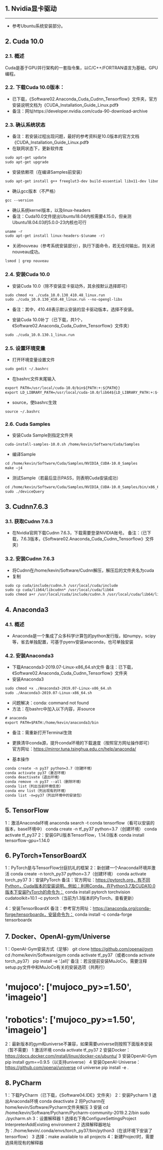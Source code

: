 ## 1. Nvidia显卡驱动
----------
* 参考Ubuntu系统安装部分。


## 2. Cuda 10.0

### 2.1. 概述
Cuda是基于GPU并行架构的一套指令集，以C/C++/FORTRAN语言为基础，GPU编程。

### 2.2. 下载Cuda 10.0版本：
* 已下载，《Software02.Anaconda_Cuda_Cudnn_Tensorflow》文件夹，官方安装说明文档为《CUDA_Installation_Guide_Linux.pdf》
* 备注：网址https://developer.nvidia.com/cuda-90-download-archive

### 2.3. 确认系统状态
* 备注：若安装过程出现问题，最好的参考资料是10.0版本的官方文档《CUDA_Installation_Guide_Linux.pdf》
* 在联网状态下，更新软件库
```html
sudo apt-get update
sudo apt-get upgrade
```

* 安装依赖项（在编译Samples前安装）
```html
sudo apt-get install g++ freeglut3-dev build-essential libx11-dev libxmu-dev libxi-dev libglu1-mesa libglu1-mesa-dev
```

* 确认gcc版本（不严格）
```html
gcc --version
```

* 确认系统kernel版本，以及linux-headers
* 备注：Cuda10.0文件提出Ubuntu18.04内核需要4.15.0，但亲测Ubuntu18.04.03的5.0.0-23内核也可行
```html
uname -r
sudo apt-get install linux-headers-$(uname -r)
```

* 关闭nouveau（参考系统安装部分），执行下面命令，若无任何输出，则关闭nouveau成功。
```html
lsmod | grep nouveau
```

### 2.4. 安装Cuda 10.0
* 安装Cuda 10.0（除不安装显卡驱动外，其余按默认选择即可）
```html
sudo chmod +x ./cuda_10.0.130_410.48_linux.run
sudo ./cuda_10.0.130_410.48_linux.run --no-opengl-libs
```

* 备注：其中，410.48表示默认安装的显卡驱动版本，选择不安装。

* 安装Cuda 10.0补丁（已下载，共1个，《Software02.Anaconda_Cuda_Cudnn_Tensorflow》文件夹）
```html
sudo ./cuda_10.0.130.1_linux.run
```

### 2.5. 设置环境变量
* 打开环境变量设置文件
```html
sudo gedit ~/.bashrc
```

* 在bashrc文件末尾输入
```html
export PATH=/usr/local/cuda-10.0/bin${PATH:+:${PATH}}
export LD_LIBRARY_PATH=/usr/local/cuda-10.0/lib64${LD_LIBRARY_PATH:+:${LD_LIBRARY_PATH}}
```

* source，使bashrc生效
```html
source ~/.bashrc
```

### 2.6. Cuda Samples
* 安装Cuda Sample到指定文件夹
```html
cuda-install-samples-10.0.sh /home/kevin/Software/Cuda/Samples
```

* 编译Sample
```html
cd /home/kevin/Software/Cuda/Samples/NVIDIA_CUDA-10.0_Samples
make –j4
```

* 测试Sample（若最后显示PASS，则表明Cuda安装成功）
```html
cd /home/kevin/Software/Cuda/Samples/NVIDIA_CUDA-10.0_Samples/bin/x86_64/linux/release
sudo ./deviceQuery
```

## 3. Cudnn7.6.3

### 3.1. 获取Cudnn 7.6.3
* 在Nvidia官网下载Cudnn 7.6.3，下载需要登录NVIDIA账号。
备注：（已下载，7.6.3版本，《Software02.Anaconda_Cuda_Cudnn_Tensorflow》文件夹）

### 3.2. 安装Cudnn 7.6.3
* 将Cudnn在/home/kevin/Software/Cudnn解压，解压后的文件夹名为cuda
* 复制
```html
sudo cp cuda/include/cudnn.h /usr/local/cuda/include
sudo cp cuda/lib64/libcudnn* /usr/local/cuda/lib64
sudo chmod a+r /usr/local/cuda/include/cudnn.h /usr/local/cuda/lib64/libcudnn*
```

## 4. Anaconda3
### 4.1. 概述
* Anaconda是一个集成了众多科学计算包的python发行版，如numpy，scipy等，省去单独配置，可基于pyenv安装anaconda，也可单独安装

### 4.2. 安装Anaconda3
* 下载Anaconda3-2019.07-Linux-x86_64.sh文件
备注：已下载，《Software02.Anaconda_Cuda_Cudnn_Tensorflow》文件夹
* 安装Anaconda3
```html
sudo chmod +x ./Anaconda3-2019.07-Linux-x86_64.sh
sudo ./Anaconda3-2019.07-Linux-x86_64.sh
```
* 问题解决：conda: command not found
* 方法：在bashrc中加入以下内容，并source
```html
# anaconda
export PATH=$PATH:/home/kevin/anaconda3/bin
```

* 备注：需重新打开Terminal生效

* 更换清华conda源，提升conda环境的下载速度（按照官方网址操作即可）  
官方网址：https://mirror.tuna.tsinghua.edu.cn/help/anaconda/

* 基本操作
```html
conda create -n py37 python=3.7（创建环境）
conda activate py37（激活环境）
conda deactivate（退出环境）
conda remove -n py37 --all（删除环境）
conda list（列出当前环境信息）
conda env list（列出现有的环境）
conda list -n=py37（列出环境中的安装包）
```

## 5. TensorFlow
1：激活Anaconda环境
anaconda search -t conda tensorflow（看可以安装的版本，base环境中）
conda create -n tf_py37 python=3.7（创建环境）
conda activate tf_py37
2：安装GPU版本TensorFlow，1.14.0版本
conda install tensorflow-gpu=1.14.0


## 6. PyTorch+TensorBoardX
1：PyTorch是与TensorFlow分庭抗礼的框架
2：新创建一个Anaconda环境并激活
conda create -n torch_py37 python=3.7（创建环境）
conda activate torch_py37
3：安装PyTorch
备注：官方网址：https://pytorch.org，有不同Python，Cuda版本的安装说明。例如：利用Conda，在Python3.7及CUDA10.0版本下安装PyTorch的命令为：
conda install pytorch torchvision cudatoolkit=10.1 –c pytorch（当前为1.3版本的PyTorch，查看更新）

4：安装TensorBoardX
备注：参考官方网址：https://anaconda.org/conda-forge/tensorboardx，安装命令为：
conda install -c conda-forge tensorboardx

## 7. Docker、OpenAI-gym/Universe
1：OpenAI-Gym安装方式（足够）
git clone https://github.com/openai/gym
cd /home/kevin/Software/gym
conda activate tf_py37（或者conda activate torch_py37）
pip install -e ‘.[all]’
备注：若没提前安装MuJoCo，需要注释setup.py文件中和MuJoCo有关的安装选项（共两行）
# 'mujoco': ['mujoco_py>=1.50', 'imageio']
# 'robotics': ['mujoco_py>=1.50', 'imageio']
2：最新版本的gym和universe不兼容，如果需要universe则按照下面版本安装（暂不需要）
1  激活环境
conda activate tf_py37
2  安装Docker：https://docs.docker.com/install/linux/docker-ce/ubuntu/
3  安装OpenAI-Gym
pip install gym==0.9.5（以支持universe）
4  安装OpenAI-Universe：https://github.com/openai/universe
cd universe
pip install -e .

## 8. PyCharm
1：下载PyCharm（已下载，《Software04.IDE》文件夹）
2：安装Pycharm
1  退出Anaconda环境
conda deactivate
2  将Pycharm在home/kevin/Software/Pycharm文件夹解压
3  安装
cd /home/kevin/Software/Pycharm/Pycharm-community-2019.2.2/bin
sudo ./pycharm.sh
3：设置解释器
1  选择右下角ConfigureSettingsProject InterpreterAddExisting environment
2  选择解释器地址为：/home/kevin/.conda/envs/torch_py37/bin/python3（在该环境下安装了tensorflow）
3  选择：make available to all projects
4：新建Project时，需要选择用现有的解释器

